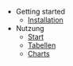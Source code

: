 - Getting started
  - [Installation](de/install.md "Statisfying - Installation")
- Nutzung
  - [Start](de/usage.md "Statisfying - Start")
  - [Tabellen](de/usage-tables.md "Statisfying - Tabellen")
  - [Charts](de/usage-graphs.md "Statisfying - Charts")

